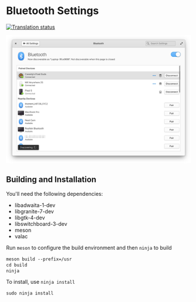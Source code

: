 # Bluetooth Settings
[![Translation status](https://l10n.elementary.io/widgets/switchboard/-/switchboard-plug-bluetooth/svg-badge.svg)](https://l10n.elementary.io/engage/switchboard/?utm_source=widget)

![screenshot](data/screenshot.png?raw=true)

## Building and Installation

You'll need the following dependencies:

* libadwaita-1-dev
* libgranite-7-dev
* libgtk-4-dev
* libswitchboard-3-dev
* meson
* valac

Run `meson` to configure the build environment and then `ninja` to build

    meson build --prefix=/usr
    cd build
    ninja

To install, use `ninja install`

    sudo ninja install
